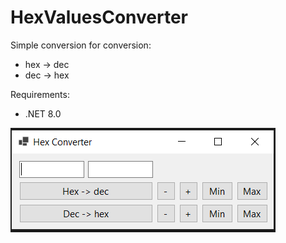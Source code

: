 # HexValuesConverter
Simple conversion for conversion:
* hex -> dec
* dec -> hex

Requirements:
* .NET 8.0

![Alt text](s.PNG)
